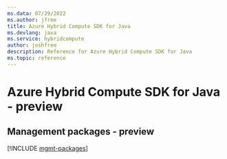 ```yaml
---
ms.data: 07/29/2022
ms.author: jfree
title: Azure Hybrid Compute SDK for Java
ms.devlang: java
ms.service: hybridcompute
author: joshfree
description: Reference for Azure Hybrid Compute SDK for Java
ms.topic: reference
---
```

# Azure Hybrid Compute SDK for Java - preview

## Management packages - preview
[!INCLUDE [mgmt-packages](hybrid-compute-mgmt-index.md)]